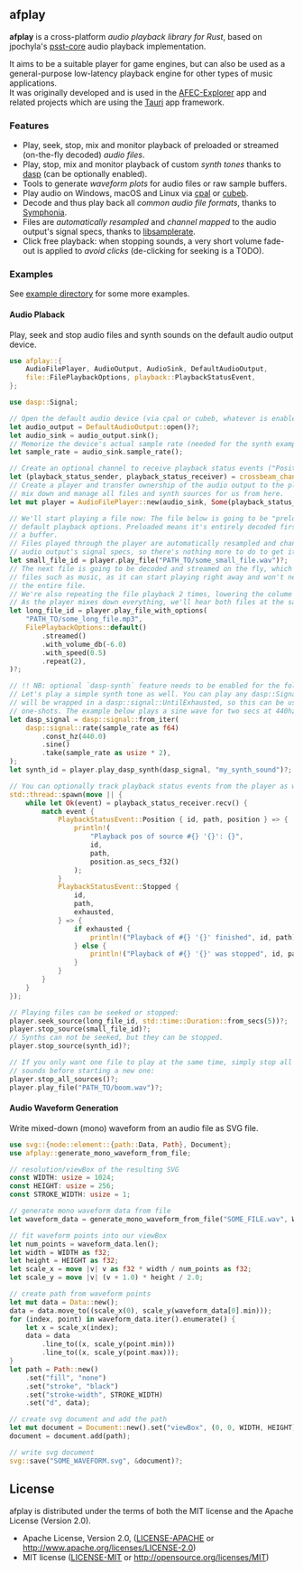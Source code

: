 
## afplay

**afplay** is a cross-platform *audio playback library for Rust*, based on jpochyla's [psst-core](https://github.com/jpochyla/psst/tree/master/psst-core) audio playback implementation.

It aims to be a suitable player for game engines, but can also be used as a general-purpose low-latency playback engine for other types of music applications.<br>
It was originally developed and is used in the [AFEC-Explorer](https://github.com/emuell/AFEC-Explorer) app and related projects which are using the [Tauri](https://tauri.app) app framework.

### Features

- Play, seek, stop, mix and monitor playback of preloaded or streamed (on-the-fly decoded) *audio files*.
- Play, stop, mix and monitor playback of custom *synth tones* thanks to [dasp](https://github.com/RustAudio/dasp) (can be optionally enabled).
- Tools to generate *waveform plots* for audio files or raw sample buffers.
- Play audio on Windows, macOS and Linux via [cpal](https://github.com/RustAudio/cpal) or [cubeb](https://github.com/mozilla/cubeb).
- Decode and thus play back all *common audio file formats*, thanks to [Symphonia](https://github.com/pdeljanov/Symphonia).
- Files are *automatically resampled* and *channel mapped* to the audio output's signal specs, thanks to [libsamplerate](https://github.com/Prior99/libsamplerate-sys).
- Click free playback: when stopping sounds, a very short volume fade-out is applied to *avoid clicks* (de-clicking for seeking is a TODO).

### Examples

See [example directory](./examples) for some more examples. 

#### Audio Plaback

Play, seek and stop audio files and synth sounds on the default audio output device.

```rust
use afplay::{
    AudioFilePlayer, AudioOutput, AudioSink, DefaultAudioOutput,
    file::FilePlaybackOptions, playback::PlaybackStatusEvent, 
};

use dasp::Signal;

// Open the default audio device (via cpal or cubeb, whatever is enabled as output feature)
let audio_output = DefaultAudioOutput::open()?;
let audio_sink = audio_output.sink();
// Memorize the device's actual sample rate (needed for the synth example)
let sample_rate = audio_sink.sample_rate();

// Create an optional channel to receive playback status events ("Position", "Stopped" events)
let (playback_status_sender, playback_status_receiver) = crossbeam_channel::unbounded();
// Create a player and transfer ownership of the audio output to the player. The player will play,
// mix down and manage all files and synth sources for us from here.
let mut player = AudioFilePlayer::new(audio_sink, Some(playback_status_sender));

// We'll start playing a file now: The file below is going to be "preloaded" because it uses the
// default playback options. Preloaded means it's entirely decoded first, then played back from
// a buffer.
// Files played through the player are automatically resampled and channel-mapped to match the
// audio output's signal specs, so there's nothing more to do to get it played:
let small_file_id = player.play_file("PATH_TO/some_small_file.wav")?;
// The next file is going to be decoded and streamed on the fly, which is especially handy for long
// files such as music, as it can start playing right away and won't need to allocate memory for 
// the entire file. 
// We're also repeating the file playback 2 times, lowering the colume and are pitching it down. 
// As the player mixes down everything, we'll hear both files at the same time now:
let long_file_id = player.play_file_with_options(
    "PATH_TO/some_long_file.mp3",
    FilePlaybackOptions::default()
        .streamed()
        .with_volume_db(-6.0)
        .with_speed(0.5)
        .repeat(2),
)?;

// !! NB: optional `dasp-synth` feature needs to be enabled for the following to work !!
// Let's play a simple synth tone as well. You can play any dasp::Signal here. The passed signal 
// will be wrapped in a dasp::signal::UntilExhausted, so this can be used to easily create 
// one-shots. The example below plays a sine wave for two secs at 440hz.
let dasp_signal = dasp::signal::from_iter(
    dasp::signal::rate(sample_rate as f64)
        .const_hz(440.0)
        .sine()
        .take(sample_rate as usize * 2),
);
let synth_id = player.play_dasp_synth(dasp_signal, "my_synth_sound")?;

// You can optionally track playback status events from the player as well:
std::thread::spawn(move || {
    while let Ok(event) = playback_status_receiver.recv() {
        match event {
            PlaybackStatusEvent::Position { id, path, position } => {
                println!(
                    "Playback pos of source #{} '{}': {}",
                    id,
                    path,
                    position.as_secs_f32()
                );
            }
            PlaybackStatusEvent::Stopped {
                id,
                path,
                exhausted,
            } => {
                if exhausted {
                    println!("Playback of #{} '{}' finished", id, path);
                } else {
                    println!("Playback of #{} '{}' was stopped", id, path);
                }
            }
        }
    }
});

// Playing files can be seeked or stopped:
player.seek_source(long_file_id, std::time::Duration::from_secs(5))?;
player.stop_source(small_file_id)?;
// Synths can not be seeked, but they can be stopped.
player.stop_source(synth_id)?;

// If you only want one file to play at the same time, simply stop all playing
// sounds before starting a new one:
player.stop_all_sources()?;
player.play_file("PATH_TO/boom.wav")?;
```

#### Audio Waveform Generation

Write mixed-down (mono) waveform from an audio file as SVG file.

```rust
use svg::{node::element::{path::Data, Path}, Document};
use afplay::generate_mono_waveform_from_file;

// resolution/viewBox of the resulting SVG
const WIDTH: usize = 1024;
const HEIGHT: usize = 256;
const STROKE_WIDTH: usize = 1;

// generate mono waveform data from file
let waveform_data = generate_mono_waveform_from_file("SOME_FILE.wav", WIDTH)?;

// fit waveform points into our viewBox
let num_points = waveform_data.len();
let width = WIDTH as f32;
let height = HEIGHT as f32;
let scale_x = move |v| v as f32 * width / num_points as f32;
let scale_y = move |v| (v + 1.0) * height / 2.0;

// create path from waveform points
let mut data = Data::new();
data = data.move_to((scale_x(0), scale_y(waveform_data[0].min)));
for (index, point) in waveform_data.iter().enumerate() {
    let x = scale_x(index);
    data = data
        .line_to((x, scale_y(point.min)))
        .line_to((x, scale_y(point.max)));
}
let path = Path::new()
    .set("fill", "none")
    .set("stroke", "black")
    .set("stroke-width", STROKE_WIDTH)
    .set("d", data);

// create svg document and add the path
let mut document = Document::new().set("viewBox", (0, 0, WIDTH, HEIGHT));
document = document.add(path);

// write svg document
svg::save("SOME_WAVEFORM.svg", &document)?;
```

## License

afplay is distributed under the terms of both the MIT license and the Apache License (Version 2.0).

* Apache License, Version 2.0, ([LICENSE-APACHE](LICENSE-APACHE) or http://www.apache.org/licenses/LICENSE-2.0)
* MIT license ([LICENSE-MIT](LICENSE-MIT) or http://opensource.org/licenses/MIT)
